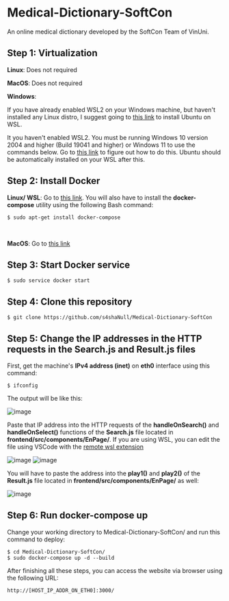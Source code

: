 # Medical-Dictionary-SoftCon
An online medical dictionary developed by the SoftCon Team of VinUni.

## Step 1: Virtualization
**Linux**: Does not required

**MacOS**: Does not required

**Windows**:

If you have already enabled WSL2 on your Windows machine, but haven't installed any Linux distro, I suggest going to [this link](https://ubuntu.com/wsl) to install Ubuntu on WSL.

It you haven't enabled WSL2. You must be running Windows 10 version 2004 and higher (Build 19041 and higher) or Windows 11 to use the commands below. Go to [this link](https://learn.microsoft.com/en-us/windows/wsl/install) to figure out how to do this. Ubuntu should be automatically installed on your WSL after this.

## Step 2: Install Docker
**Linux/ WSL**: Go to [this link](https://docs.docker.com/engine/install/ubuntu/). You will also have to install the **docker-compose** utility using the following Bash  command:
```
$ sudo apt-get install docker-compose
```
<br>

**MacOS**: Go to [this link](https://docs.docker.com/desktop/install/mac-install/)

## Step 3: Start Docker service
```
$ sudo service docker start
```
## Step 4: Clone this repository
```
$ git clone https://github.com/s4shaNull/Medical-Dictionary-SoftCon
```

## Step 5: Change the IP addresses in the HTTP requests in the Search.js and Result.js files
First, get the machine's **IPv4 address (inet)** on **eth0** interface using this command:
```
$ ifconfig
```
The output will be like this:

![image](https://user-images.githubusercontent.com/89685724/209780540-5cf9367b-0ad2-440d-9aa1-d01f5066c591.png)

Paste that IP address into the HTTP requests of the **handleOnSearch()** and **handleOnSelect()** functions of the **Search.js** file located in **frontend/src/components/EnPage/**. If you are using WSL, you can edit the file using VSCode with the [remote wsl extension](https://www.youtube.com/watch?v=mIHprjsSO9o)

![image](https://user-images.githubusercontent.com/89685724/209781261-20131492-b847-455e-a855-b36932a21633.png)
![image](https://user-images.githubusercontent.com/89685724/209781216-7dfa4f52-bacc-477a-81c3-f888d5f178ff.png)

You will have to paste the address into the **play1()** and **play2()** of the **Result.js** file located in **frontend/src/components/EnPage/** as well:

![image](https://user-images.githubusercontent.com/89685724/209781433-691cf5ff-cc9b-4e9a-99a3-cea1829cad42.png)

## Step 6: Run docker-compose up
Change your working directory to Medical-Dictionary-SoftCon/ and run this command to deploy:

```
$ cd Medical-Dictionary-SoftCon/ 
$ sudo docker-compose up -d --build
```

After finishing all these steps, you can access the website via browser using the following URL:
```
http://[HOST_IP_ADDR_ON_ETH0]:3000/
```




